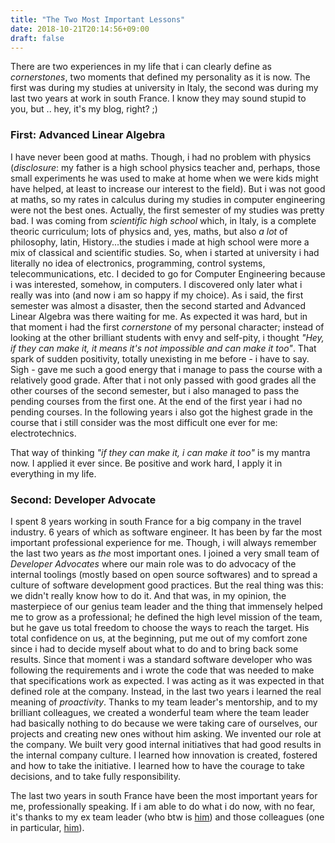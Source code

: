 ```yaml
---
title: "The Two Most Important Lessons"
date: 2018-10-21T20:14:56+09:00
draft: false
---
```


There are two experiences in my life that i can clearly define as _cornerstones_, two moments that defined my personality as it is now. The first was during my studies at university in Italy, the second was during my last two years at work in south France. I know they may sound stupid to you, but .. hey, it's my blog, right? ;)

### First: Advanced Linear Algebra
I have never been good at maths. Though, i had no problem with physics (_disclosure_: my father is a high school physics teacher and, perhaps, those small experiments he was used to make at home when we were kids might have helped, at least to increase our interest to the field). But i was not good at maths, so my rates in calculus during my studies in computer engineering were not the best ones. Actually, the first semester of my studies was pretty bad. I was coming from _scientific high school_ which, in Italy, is a complete theoric curriculum; lots of physics and, yes, maths, but also *a lot* of philosophy, latin, History...the studies i made at high school were more a mix of classical and scientific studies. So, when i started at university i had literally no idea of electronics, programming, control systems, telecommunications, etc. I decided to go for Computer Engineering because i was interested, somehow, in computers. I discovered only later what i really was into (and now i am so happy if my choice). 
As i said, the first semester was almost a disaster, then the second started and Advanced Linear Algebra was there waiting for me. As expected it was hard, but in that moment i had the first _cornerstone_ of my personal character; instead of looking at the other brilliant students with envy and self-pity, i thought _"Hey, if they can make it, it means it's not impossible and can make it too"_. That spark of sudden positivity, totally unexisting in me before - i have to say. Sigh - gave me such a good energy that i manage to pass the course with a relatively good grade. After that i not only passed with good grades all the other courses of the second semester, but i also managed to pass the pending courses from the first one. At the end of the first year i had no pending courses. In the following years i also got the highest grade in the course that i still consider was the most difficult one ever for me: electrotechnics.

That way of thinking _"if they can make it, i can make it too"_ is my mantra now. I applied it ever since. Be positive and work hard, I apply it in everything in my life.

### Second: Developer Advocate
I spent 8 years working in south France for a big company in the travel industry. 6 years of which as software engineer. It has been by far the most important professional experience for me. Though, i will always remember the last two years as *the* most important ones. I joined a very small team of _Developer Advocates_ where our main role was to do advocacy of the internal toolings (mostly based on open source softwares) and to spread a culture of software development good practices. But the real thing was this: we didn't really know how to do it. And that was, in my opinion, the masterpiece of our genius team leader and the thing that immensely helped me to grow as a professional; he defined the high level mission of the team, but he gave us total freedom to choose the ways to reach the target. His total confidence on us, at the beginning, put me out of my comfort zone since i had to decide myself about what to do and to bring back some results. Since that moment i was a standard software developer who was following the requirements and i wrote the code that was needed to make that specifications work as expected. I was acting as it was expected in that defined role at the company. Instead, in the last two years i learned the real meaning of _proactivity_. Thanks to my team leader's mentorship, and to my brilliant colleagues, we created a wonderful team where the team leader had basically nothing to do because we were taking care of ourselves, our projects and creating new ones without him asking. We invented our role at the company. We built very good internal initiatives that had good results in the internal company culture. I learned how innovation is created, fostered and how to take the initiative. I learned how to have the courage to take decisions, and to take fully responsibility.

The last two years in south France have been the most important years for me, professionally speaking. If i am able to do what i do now, with no fear, it's thanks to my ex team leader (who btw is [him](https://www.linkedin.com/in/pascal-cohen-1a81051/)) and those colleagues (one in particular, [him](https://www.linkedin.com/in/anthonyrouxfr/)).